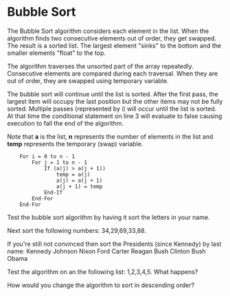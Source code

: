 # Bubble Sort

The Bubble Sort algorithm considers each element in the list. When the algorithm finds two consecutive elements out of order, they get swapped. The result is a sorted list. The largest element "sinks" to the bottom and the smaller elements "float" to the top.

The algorithm traverses the unsorted part of the array repeatedly. Consecutive elements are compared during each traversal. When they are out of order, they are swapped using temporary variable.

The bubble sort will continue until the list is sorted. After the first pass, the largest item will occupy the last position but the other items may not be fully sorted. Multiple passes \(represented by i\) will occur until the list is sorted. At that time the conditional statement on line 3 will evaluate to false causing execution to fall the end of the algorithm.

Note that **a** is the list, **n** represents the number of elements in the list and **temp** represents the temporary \(swap\) variable.

```text
    For i = 0 to n - 1
        For j = 1 to n - 1
            If (a(j) > a(j + 1))
                temp = a(j)
                a(j) = a(j + 1)
                a(j + 1) = temp
            End-If
        End-For
    End-For
```

Test the bubble sort algorithm by having it sort the letters in your name.

Next sort the following numbers: 34,29,69,33,88.

If you're still not convinced then sort the Presidents \(since Kennedy\) by last name: Kennedy Johnson Nixon Ford Carter Reagan Bush Clinton Bush Obama

Test the algorithm on an the following list: 1,2,3,4,5. What happens?

How would you change the algorithm to sort in descending order?

